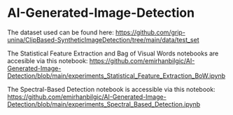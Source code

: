 # AI-Generated-Image-Detection

The dataset used can be found here: https://github.com/grip-unina/ClipBased-SyntheticImageDetection/tree/main/data/test_set

The Statistical Feature Extraction and Bag of Visual Words notebooks are accesible via this notebook: https://github.com/emirhanbilgic/AI-Generated-Image-Detection/blob/main/experiments_Statistical_Feature_Extraction_BoW.ipynb

The Spectral-Based Detection notebook is accessible via this notebook: https://github.com/emirhanbilgic/AI-Generated-Image-Detection/blob/main/experiments_Spectral_Based_Detection.ipynb
